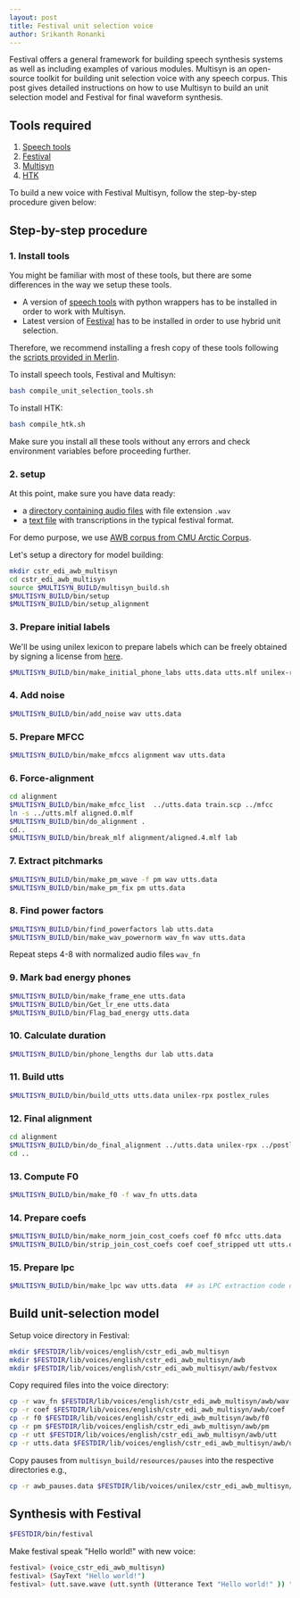 ```yaml
---
layout: post
title: Festival unit selection voice
author: Srikanth Ronanki
---
```


Festival offers a general framework for building speech synthesis systems as well as including examples of various modules. Multisyn is an open-source toolkit for building unit selection voice with any speech corpus. This post gives detailed instructions on how to use Multisyn to build an unit selection model and Festival for final waveform synthesis. 

## Tools required

1. [Speech tools](http://www.cstr.ed.ac.uk/projects/speech_tools)
2. [Festival](http://www.cstr.ed.ac.uk/projects/festival)
3. [Multisyn](http://www.cstr.ed.ac.uk/downloads/festival/multisyn_build)
4. [HTK](http://htk.eng.cam.ac.uk)

To build a new voice with Festival Multisyn, follow the step-by-step procedure given below:

## Step-by-step procedure

### 1. Install tools

You might be familiar with most of these tools, but there are some differences in the way we setup these tools. 

- A version of [speech tools](http://www.cstr.ed.ac.uk/downloads/festival/2.4/speech_tools-2.4-with-wrappers.tar.gz) with python wrappers has to be installed in order to work with Multisyn.
- Latest version of [Festival](http://104.131.174.95/downloads/tools/festival-2.4-current.tar.gz) has to be installed in order to use hybrid unit selection. 

Therefore, we recommend installing a fresh copy of these tools following the [scripts provided in Merlin](https://github.com/CSTR-Edinburgh/merlin/blob/master/tools/compile_unit_selection_tools.sh). 

To install speech tools, Festival and Multisyn:

```bash
bash compile_unit_selection_tools.sh
```

To install HTK:

```bash
bash compile_htk.sh
```

Make sure you install all these tools without any errors and check environment variables before proceeding further. 

### 2. setup

At this point, make sure you have data ready:

- a [directory containing audio files](http://festvox.org/cmu_arctic/cmu_arctic/cmu_us_awb_arctic/wav/) with file extension `.wav` 
- a [text file](http://festvox.org/cmu_arctic/cmu_arctic/cmu_us_awb_arctic/etc/txt.done.data) with transcriptions in the typical festival format.

For demo purpose, we use [AWB corpus from CMU Arctic Corpus](http://festvox.org/cmu_arctic/cmu_arctic/packed/cmu_us_awb_arctic-0.95-release.zip). 

Let's setup a directory for model building:

```bash
mkdir cstr_edi_awb_multisyn
cd cstr_edi_awb_multisyn
source $MULTISYN_BUILD/multisyn_build.sh
$MULTISYN_BUILD/bin/setup
$MULTISYN_BUILD/bin/setup_alignment
```

### 3. Prepare initial labels

We'll be using unilex lexicon to prepare labels which can be freely obtained by signing a license from [here](http://www.cstr.ed.ac.uk/projects/unisyn).

```bash
$MULTISYN_BUILD/bin/make_initial_phone_labs utts.data utts.mlf unilex-rpx postlex_rules my_lexicon.scm
```

### 4. Add noise

```bash
$MULTISYN_BUILD/bin/add_noise wav utts.data
```

### 5. Prepare MFCC

```bash
$MULTISYN_BUILD/bin/make_mfccs alignment wav utts.data
```

### 6. Force-alignment

```bash
cd alignment
$MULTISYN_BUILD/bin/make_mfcc_list  ../utts.data train.scp ../mfcc
ln -s ../utts.mlf aligned.0.mlf
$MULTISYN_BUILD/bin/do_alignment .
cd..
$MULTISYN_BUILD/bin/break_mlf alignment/aligned.4.mlf lab
```

### 7. Extract pitchmarks 

```bash
$MULTISYN_BUILD/bin/make_pm_wave -f pm wav utts.data
$MULTISYN_BUILD/bin/make_pm_fix pm utts.data
```

### 8. Find power factors

```bash
$MULTISYN_BUILD/bin/find_powerfactors lab utts.data
$MULTISYN_BUILD/bin/make_wav_powernorm wav_fn wav utts.data
```

Repeat steps 4-8 with normalized audio files `wav_fn`

### 9. Mark bad energy phones

```bash
$MULTISYN_BUILD/bin/make_frame_ene utts.data
$MULTISYN_BUILD/bin/Get_lr_ene utts.data
$MULTISYN_BUILD/bin/Flag_bad_energy utts.data
```

### 10. Calculate duration

```bash
$MULTISYN_BUILD/bin/phone_lengths dur lab utts.data
```

### 11. Build utts

```bash
$MULTISYN_BUILD/bin/build_utts utts.data unilex-rpx postlex_rules
```

### 12. Final alignment

```bash
cd alignment
$MULTISYN_BUILD/bin/do_final_alignment ../utts.data unilex-rpx ../postlex_rules n
cd ..
```

### 13. Compute F0

```bash
$MULTISYN_BUILD/bin/make_f0 -f wav_fn utts.data
```

### 14. Prepare coefs

```bash
$MULTISYN_BUILD/bin/make_norm_join_cost_coefs coef f0 mfcc utts.data
$MULTISYN_BUILD/bin/strip_join_cost_coefs coef coef_stripped utt utts.data
```

### 15. Prepare lpc

```bash
$MULTISYN_BUILD/bin/make_lpc wav utts.data  ## as LPC extraction code does internal normalization
```

## Build unit-selection model

Setup voice directory in Festival:
```bash
mkdir $FESTDIR/lib/voices/english/cstr_edi_awb_multisyn
mkdir $FESTDIR/lib/voices/english/cstr_edi_awb_multisyn/awb
mkdir $FESTDIR/lib/voices/english/cstr_edi_awb_multisyn/awb/festvox
```

Copy required files into the voice directory:
```bash
cp -r wav_fn $FESTDIR/lib/voices/english/cstr_edi_awb_multisyn/awb/wav
cp -r coef $FESTDIR/lib/voices/english/cstr_edi_awb_multisyn/awb/coef 
cp -r f0 $FESTDIR/lib/voices/english/cstr_edi_awb_multisyn/awb/f0
cp -r pm $FESTDIR/lib/voices/english/cstr_edi_awb_multisyn/awb/pm
cp -r utt $FESTDIR/lib/voices/english/cstr_edi_awb_multisyn/awb/utt
cp -r utts.data $FESTDIR/lib/voices/english/cstr_edi_awb_multisyn/awb/utts.data
```

Copy pauses from `multisyn_build/resources/pauses` into the respective directories e.g.,
```bash
cp -r awb_pauses.data $FESTDIR/lib/voices/unilex/cstr_edi_awb_multisyn/awb/
```

## Synthesis with Festival

```bash
$FESTDIR/bin/festival
```

Make festival speak "Hello world!" with new voice:

```bash
festival> (voice_cstr_edi_awb_multisyn)
festival> (SayText "Hello world!")
festival> (utt.save.wave (utt.synth (Utterance Text "Hello world!" )) "hello_world.wav")
```

